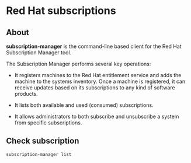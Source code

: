 # Red Hat subscriptions

## About

**subscription-manager** is the command-line based client for the Red Hat Subscription Manager tool.

The Subscription Manager performs several key operations:

* It registers machines to the Red Hat entitlement service and adds the machine to the systems inventory. Once a machine is registered, it can receive updates based on its subscriptions to any kind of software products.
* It lists both available and used (consumed) subscriptions.

* It allows administrators to both subscribe and unsubscribe a system from specific subscriptions.

## Check subscription

```shell
subscription-manager list
```
